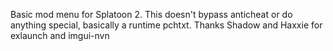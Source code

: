 Basic mod menu for Splatoon 2. This doesn't bypass anticheat or do anything special, basically a runtime pchtxt. Thanks Shadow and Haxxie for exlaunch and imgui-nvn
